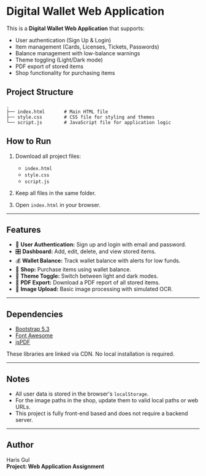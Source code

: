 
# Digital Wallet Web Application

This is a **Digital Wallet Web Application** that supports:
- User authentication (Sign Up & Login)
- Item management (Cards, Licenses, Tickets, Passwords)
- Balance management with low-balance warnings
- Theme toggling (Light/Dark mode)
- PDF export of stored items
- Shop functionality for purchasing items

## Project Structure

```plaintext
.
├── index.html       # Main HTML file
├── style.css        # CSS file for styling and themes
└── script.js        # JavaScript file for application logic
```

## How to Run

1. Download all project files:  
   - `index.html`  
   - `style.css`  
   - `script.js`

2. Keep all files in the same folder.

3. Open `index.html` in your browser.

---

## Features

- 🔐 **User Authentication:** Sign up and login with email and password.
- 🎛️ **Dashboard:** Add, edit, delete, and view stored items.
- 💰 **Wallet Balance:** Track wallet balance with alerts for low funds.
- 🛒 **Shop:** Purchase items using wallet balance.
- 🎨 **Theme Toggle:** Switch between light and dark modes.
- 📝 **PDF Export:** Download a PDF report of all stored items.
- 📸 **Image Upload:** Basic image processing with simulated OCR.

---

## Dependencies

- [Bootstrap 5.3](https://getbootstrap.com/)
- [Font Awesome](https://fontawesome.com/)
- [jsPDF](https://github.com/parallax/jsPDF)

These libraries are linked via CDN. No local installation is required.

---

## Notes

- All user data is stored in the browser's `localStorage`.
- For the image paths in the shop, update them to valid local paths or web URLs.
- This project is fully front-end based and does not require a backend server.

---

## Author

Haris Gul  
**Project: Web Application Assignment**
